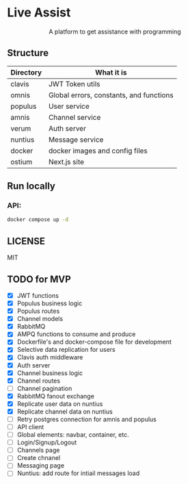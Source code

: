 # Live Assist

<div align="center">
  A platform to get assistance with programming
</div>

## Structure

| Directory | What it is                              |
| --------- | --------------------------------------- |
| clavis    | JWT Token utils                         |
| omnis     | Global errors, constants, and functions |
| populus   | User service                            |
| amnis     | Channel service                         |
| verum     | Auth server                             |
| nuntius   | Message service                         |
| docker    | docker images and config files          |
| ostium    | Next.js site                            |

## Run locally

### API:

```sh
docker compose up -d
```

## LICENSE

MIT

## TODO for MVP

- [x] JWT functions
- [x] Populus business logic
- [x] Populus routes
- [x] Channel models
- [x] RabbitMQ
- [x] AMPQ functions to consume and produce
- [x] Dockerfile's and docker-compose file for development
- [x] Selective data replication for users
- [x] Clavis auth middleware
- [x] Auth server
- [x] Channel business logic
- [x] Channel routes
- [ ] Channel pagination
- [x] RabbitMQ fanout exchange
- [x] Replicate user data on nuntius
- [x] Replicate channel data on nuntius
- [ ] Retry postgres connection for amnis and populus
- [ ] API client
- [ ] Global elements: navbar, container, etc.
- [ ] Login/Signup/Logout
- [ ] Channels page
- [ ] Create chnanel
- [ ] Messaging page
- [ ] Nuntius: add route for intiail messages load

